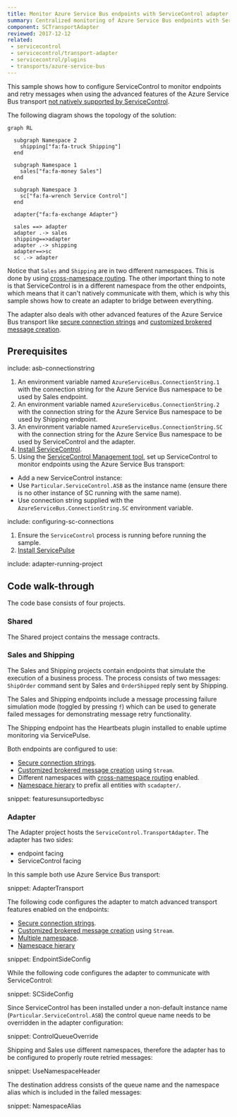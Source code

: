 ```yaml
---
title: Monitor Azure Service Bus endpoints with ServiceControl adapter
summary: Centralized monitoring of Azure Service Bus endpoints with ServiceControl adapter
component: SCTransportAdapter
reviewed: 2017-12-12
related:
 - servicecontrol
 - servicecontrol/transport-adapter
 - servicecontrol/plugins
 - transports/azure-service-bus
---
```



This sample shows how to configure ServiceControl to monitor endpoints and retry messages when using the advanced features of the Azure Service Bus transport [not natively supported by ServiceControl](/servicecontrol/transport-adapter/incompatible-features.md#azure-service-bus-transport-legacy).

The following diagram shows the topology of the solution:

```mermaid
graph RL

  subgraph Namespace 2
    shipping["fa:fa-truck Shipping"]
  end

  subgraph Namespace 1
    sales["fa:fa-money Sales"]
  end

  subgraph Namespace 3
    sc["fa:fa-wrench Service Control"]
  end

  adapter{"fa:fa-exchange Adapter"}

  sales ==> adapter
  adapter .-> sales
  shipping==>adapter
  adapter .-> shipping
  adapter==>sc
  sc .-> adapter
```

Notice that `Sales` and `Shipping` are in two different namespaces. This is done by using [cross-namespace routing](/transports/azure-service-bus/legacy/multiple-namespaces-support.md#cross-namespace-routing). The other important thing to note is that ServiceControl is in a different namespace from the other endpoints, which means that it can't natively communicate with them, which is why this sample shows how to create an adapter to bridge between everything.

The adapter also deals with other advanced features of the Azure Service Bus transport like [secure connection strings](/transports/azure-service-bus/legacy/securing-connection-strings.md) and [customized brokered message creation](/transports/azure-service-bus/legacy/brokered-message-creation.md).

## Prerequisites

include: asb-connectionstring

 1. An environment variable named `AzureServiceBus.ConnectionString.1` with the connection string for the Azure Service Bus namespace to be used by Sales endpoint.
 1. An environment variable named `AzureServiceBus.ConnectionString.2` with the connection string for the Azure Service Bus namespace to be used by Shipping endpoint.
 1. An environment variable named `AzureServiceBus.ConnectionString.SC` with the connection string for the Azure Service Bus namespace to be used by ServiceControl and the adapter.
 1. [Install ServiceControl](/servicecontrol/installation.md).
 1. Using the [ServiceControl Management tool](/servicecontrol/license.md#servicecontrol-management-tool), set up ServiceControl to monitor endpoints using the Azure Service Bus transport:
	 
   * Add a new ServiceControl instance: 
   * Use `Particular.ServiceControl.ASB` as the instance name (ensure there is no other instance of SC running with the same name).
   * Use connection string supplied with the `AzureServiceBus.ConnectionString.SC` environment variable.
   
include: configuring-sc-connections
 
 1. Ensure the `ServiceControl` process is running before running the sample.
 1. [Install ServicePulse](/servicepulse/installation.md)

include: adapter-running-project


## Code walk-through 

The code base consists of four projects.


### Shared

The Shared project contains the message contracts.


### Sales and Shipping

The Sales and Shipping projects contain endpoints that simulate the execution of a business process. The process consists of two messages: `ShipOrder` command sent by Sales and `OrderShipped` reply sent by Shipping.

The Sales and Shipping endpoints include a message processing failure simulation mode (toggled by pressing `f`) which can be used to generate failed messages for demonstrating message retry functionality.

The Shipping endpoint has the Heartbeats plugin installed to enable uptime monitoring via ServicePulse.

Both endpoints are configured to use:

 * [Secure connection strings](/transports/azure-service-bus/legacy/securing-connection-strings.md).
 * [Customized brokered message creation](/transports/azure-service-bus/legacy/brokered-message-creation.md) using `Stream`.
 * Different namespaces with [cross-namespace routing](/transports/azure-service-bus/legacy/multiple-namespaces-support.md#cross-namespace-routing) enabled.
 * [Namespace hierary](/transports/azure-service-bus/legacy/namespace-hierarchy.md) to prefix all entities with `scadapter/`.

snippet: featuresunsuportedbysc


### Adapter

The Adapter project hosts the `ServiceControl.TransportAdapter`. The adapter has two sides:

 * endpoint facing
 * ServiceControl facing

In this sample both use Azure Service Bus transport:

snippet: AdapterTransport

The following code configures the adapter to match advanced transport features enabled on the endpoints:

 * [Secure connection strings](/transports/azure-service-bus/legacy/securing-connection-strings.md).
 * [Customized brokered message creation](/transports/azure-service-bus/legacy/brokered-message-creation.md) using `Stream`.
 * [Multiple namespace](/transports/azure-service-bus/legacy/multiple-namespaces-support.md#round-robin-namespace-partitioning).
 * [Namespace hierary](/transports/azure-service-bus/legacy/namespace-hierarchy.md)

snippet: EndpointSideConfig

While the following code configures the adapter to communicate with ServiceControl:

snippet: SCSideConfig

Since ServiceControl has been installed under a non-default instance name (`Particular.ServiceControl.ASB`) the control queue name needs to be overridden in the adapter configuration:

snippet: ControlQueueOverride

Shipping and Sales use different namespaces, therefore the adapter has to be configured to properly route retried messages:

snippet: UseNamespaceHeader

The destination address consists of the queue name and the namespace alias which is included in the failed messages:

snippet: NamespaceAlias
